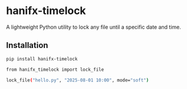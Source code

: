 # hanifx-timelock

A lightweight Python utility to lock any file until a specific date and time.

## Installation

```bash
pip install hanifx-timelock

from hanifx_timelock import lock_file

lock_file("hello.py", "2025-08-01 10:00", mode="soft")
